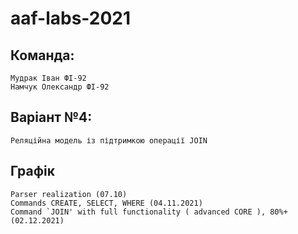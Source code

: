 # aaf-labs-2021

## Команда:
	Мудрак Іван ФІ-92
	Намчук Олександр ФІ-92

## Варіант №4:
	Реляційна модель із підтримкою операції JOIN

## Графік
    Parser realization (07.10)
    Commands CREATE, SELECT, WHERE (04.11.2021)
    Command `JOIN' with full functionality ( advanced CORE ), 80%+ (02.12.2021)

